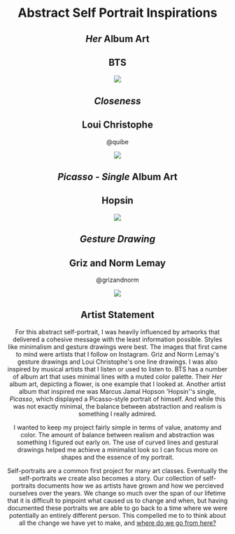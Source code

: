 <div align=center>

# Abstract Self Portrait Inspirations


## *Her* Album Art
## BTS

![](https://github.com/jvu11/Vu_Jonathan_ART2210/raw/master/Image/Her_BTS.jpg)

## *Closeness*
## Loui Christophe
@quibe

![](https://github.com/jvu11/Vu_Jonathan_ART2210/raw/master/Image/Close_Quibe.jpg)

## *Picasso - Single* Album Art
## Hopsin

![](https://github.com/jvu11/Vu_Jonathan_ART2210/raw/master/Image/Picasso_Hopsin.jpg)

## *Gesture Drawing* 
## Griz and Norm Lemay
@grizandnorm

![](https://github.com/jvu11/Vu_Jonathan_ART2210/blob/master/Image/GrizNormGesture.jpg)

## Artist Statement
For this abstract self-portrait, I was heavily influenced by artworks that delivered a cohesive message with the least information possible. Styles like minimalism and gesture drawings were best. The images that first came to mind were artists that I follow on Instagram. Griz and Norm Lemay's gesture drawings and Loui Christophe's one line drawings. I was also inspired by musical artists that I listen or used to listen to. BTS has a number of album art that uses minimal lines with a muted color palette. Their *Her* album art, depicting a flower, is one example that I looked at. Another artist album that inspired me was Marcus Jamal Hopson 'Hopsin''s single, *Picasso*, which displayed a Picasso-style portrait of himself. And while this was not exactly minimal, the balance between abstraction and realism is something I really admired.

I wanted to keep my project fairly simple in terms of value, anatomy and color. The amount of balance between realism and abstraction was something I figured out early on. The use of curved lines and gestural drawings helped me achieve a minimalist look so I can focus more on shapes and the essence of my portrait. 

Self-portraits are a common first project for many art classes. Eventually the self-portraits we create also becomes a story. Our collection of self-portraits documents how we as artists have grown and how we percieved ourselves over the years. We change so much over the span of our lifetime that it is difficult to pinpoint what caused us to change and when, but having documented these portraits we are able to go back to a time where we were potentially an entirely different person. This compelled me to to think about all the change we have yet to make, and [where do we go from here?](https://jvu11.github.io/Vu_Jonathan_ART2210/Projects/Portrait/Portriat.html)




